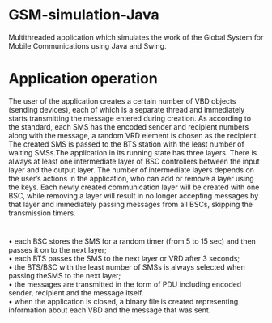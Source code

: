# GSM-simulation-Java
Multithreaded application which simulates the work of the Global System for Mobile Communications using Java and Swing.

# Application operation
The user of the application creates a certain number of VBD objects (sending devices), each of which is a separate thread and immediately starts transmitting the message entered during creation. As according to the standard, each SMS has the encoded sender and recipient numbers along with the message, a random VRD element is chosen as the recipient. The created SMS is passed to the BTS station with the least number of waiting SMSs.The application in its running state has three layers. There is always at least one intermediate layer of BSC controllers between the input layer and the output layer. The number of intermediate layers depends on the user’s actions in the application, who can add or remove a layer using the keys. Each newly created communication layer will be created with one BSC, while removing a layer will result in no longer accepting messages by that layer and immediately passing messages from all BSCs, skipping the transmission timers.
#
• each BSC stores the SMS for a random timer (from 5 to 15 sec) and then passes it on to the next layer; <br />
• each BTS passes the SMS to the next layer or VRD after 3 seconds; <br />
• the BTS/BSC with the least number of SMSs is always selected when passing theSMS to the next layer; <br />
• the messages are transmitted in the form of PDU including encoded sender, recipient and the message itself. <br />
• when the application is closed, a binary file is created representing information about each VBD and the message that was sent. <br />
#
